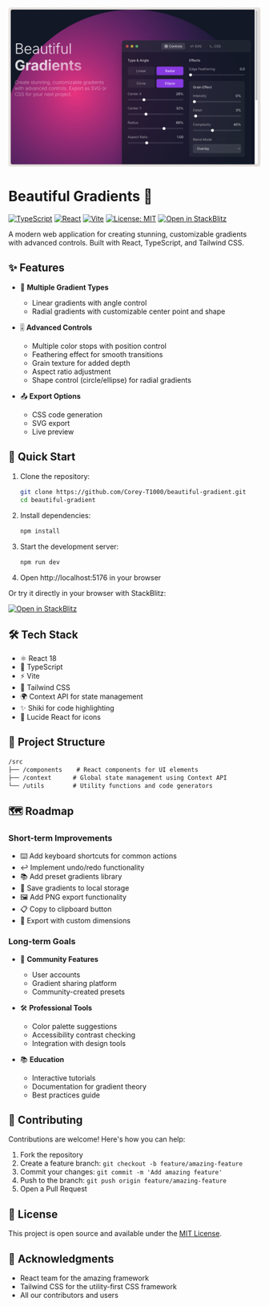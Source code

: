 ![Beautiful Gradients Interface](./assets/ui-screenshot.png)

# Beautiful Gradients 🎨

[![TypeScript](https://img.shields.io/badge/TypeScript-007ACC?style=for-the-badge&logo=typescript&logoColor=white)](https://www.typescriptlang.org/)
[![React](https://img.shields.io/badge/React-20232A?style=for-the-badge&logo=react&logoColor=61DAFB)](https://reactjs.org/)
[![Vite](https://img.shields.io/badge/Vite-B73BFE?style=for-the-badge&logo=vite&logoColor=FFD62E)](https://vitejs.dev/)
[![License: MIT](https://img.shields.io/badge/License-MIT-yellow.svg?style=for-the-badge)](https://opensource.org/licenses/MIT)
[![Open in StackBlitz](https://developer.stackblitz.com/img/open_in_stackblitz.svg)](https://stackblitz.com/github/Corey-T1000/beautiful-gradient)

A modern web application for creating stunning, customizable gradients with advanced controls. Built with React, TypeScript, and Tailwind CSS.

## ✨ Features

- 🎯 **Multiple Gradient Types**
  - Linear gradients with angle control
  - Radial gradients with customizable center point and shape
  
- 🎚️ **Advanced Controls**
  - Multiple color stops with position control
  - Feathering effect for smooth transitions
  - Grain texture for added depth
  - Aspect ratio adjustment
  - Shape control (circle/ellipse) for radial gradients

- 📤 **Export Options**
  - CSS code generation
  - SVG export
  - Live preview

## 🚀 Quick Start

1. Clone the repository:
   ```bash
   git clone https://github.com/Corey-T1000/beautiful-gradient.git
   cd beautiful-gradient
   ```

2. Install dependencies:
   ```bash
   npm install
   ```

3. Start the development server:
   ```bash
   npm run dev
   ```

4. Open http://localhost:5176 in your browser

Or try it directly in your browser with StackBlitz:

[![Open in StackBlitz](https://developer.stackblitz.com/img/open_in_stackblitz.svg)](https://stackblitz.com/github/Corey-T1000/beautiful-gradient)

## 🛠️ Tech Stack

- ⚛️ React 18
- 📘 TypeScript
- ⚡ Vite
- 🎨 Tailwind CSS
- 🌍 Context API for state management
- ✨ Shiki for code highlighting
- 🎯 Lucide React for icons

## 📁 Project Structure

```
/src
├── /components    # React components for UI elements
├── /context      # Global state management using Context API
└── /utils        # Utility functions and code generators
```

## 🗺️ Roadmap

### Short-term Improvements

- ⌨️ Add keyboard shortcuts for common actions
- ↩️ Implement undo/redo functionality
- 📚 Add preset gradients library
- 💾 Save gradients to local storage
- 🖼️ Add PNG export functionality
- 📋 Copy to clipboard button
- 📐 Export with custom dimensions

### Long-term Goals

- 👥 **Community Features**
  - User accounts
  - Gradient sharing platform
  - Community-created presets

- 🛠️ **Professional Tools**
  - Color palette suggestions
  - Accessibility contrast checking
  - Integration with design tools

- 📚 **Education**
  - Interactive tutorials
  - Documentation for gradient theory
  - Best practices guide

## 🤝 Contributing

Contributions are welcome! Here's how you can help:

1. Fork the repository
2. Create a feature branch: `git checkout -b feature/amazing-feature`
3. Commit your changes: `git commit -m 'Add amazing feature'`
4. Push to the branch: `git push origin feature/amazing-feature`
5. Open a Pull Request

## 📄 License

This project is open source and available under the [MIT License](LICENSE).

## 🙏 Acknowledgments

- React team for the amazing framework
- Tailwind CSS for the utility-first CSS framework
- All our contributors and users
